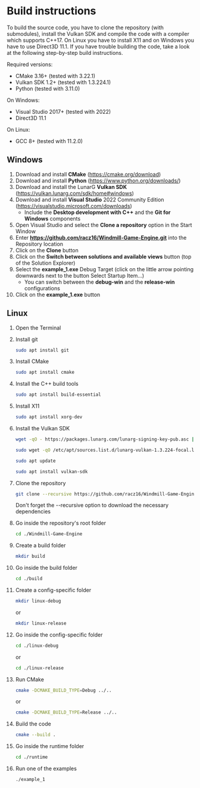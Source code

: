 # Build instructions

To build the source code, you have to clone the repository (with submodules), install the Vulkan SDK and compile the code with a compiler which supports C++17. On Linux you have to install X11 and on Windows you have to use Direct3D 11.1. If you have trouble building the code, take a look at the following step-by-step build instructions.

Required versions:

- CMake 3.16+ (tested with 3.22.1)
- Vulkan SDK 1.2+ (tested with 1.3.224.1)
- Python (tested with 3.11.0)

On Windows:

- Visual Studio 2017+ (tested with 2022)
- Direct3D 11.1

On Linux:

- GCC 8+ (tested with 11.2.0)

## Windows

1. Download and install __CMake__ (<https://cmake.org/download>)
2. Download and install __Python__ (<https://www.python.org/downloads/>)
3. Download and install the LunarG __Vulkan SDK__ (<https://vulkan.lunarg.com/sdk/home#windows>)
4. Download and install __Visual Studio__ 2022 Community Edition (<https://visualstudio.microsoft.com/downloads>)
   - Include the __Desktop development with C++__ and the __Git for Windows__ components
5. Open Visual Studio and select the __Clone a repository__ option in the Start Window
6. Enter __<https://github.com/racz16/Windmill-Game-Engine.git>__ into the Repository location
7. Click on the __Clone__ button
8. Click on the __Switch between solutions and available views__ button (top of the Solution Explorer)
9. Select the __example_1.exe__ Debug Target (click on the little arrow pointing downwards next to the button Select Startup Item...)
    - You can switch between the __debug-win__ and the __release-win__ configurations
10. Click on the __example_1.exe__ button

## Linux

1. Open the Terminal
2. Install git

    ```bash
    sudo apt install git
    ```

3. Install CMake

    ```bash
    sudo apt install cmake
    ```

4. Install the C++ build tools

    ```bash
    sudo apt install build-essential
    ```

5. Install X11

    ```bash
    sudo apt install xorg-dev
    ```

6. Install the Vulkan SDK

    ```bash
    wget -qO - https://packages.lunarg.com/lunarg-signing-key-pub.asc | sudo apt-key add -
    ```

    ```bash
    sudo wget -qO /etc/apt/sources.list.d/lunarg-vulkan-1.3.224-focal.list https://packages.lunarg.com/vulkan/1.3.224/lunarg-vulkan-1.3.224-focal.list
    ```

    ```bash
    sudo apt update
    ```

    ```bash
    sudo apt install vulkan-sdk
    ```

7. Clone the repository

    ```bash
    git clone --recursive https://github.com/racz16/Windmill-Game-Engine.git
    ```

    Don't forget the --recursive option to download the necessary dependencies

8. Go inside the repository's root folder

    ```bash
    cd ./Windmill-Game-Engine
    ```

9. Create a build folder

    ```bash
    mkdir build
    ```

10. Go inside the build folder

    ```bash
    cd ./build
    ```

11. Create a config-specific folder

    ```bash
    mkdir linux-debug
    ```

    or

    ```bash
    mkdir linux-release
    ```

12. Go inside the config-specific folder

    ```bash
    cd ./linux-debug
    ```

    or

    ```bash
    cd ./linux-release
    ```

13. Run CMake

    ```bash
    cmake -DCMAKE_BUILD_TYPE=Debug ../..
    ```

    or

    ```bash
    cmake -DCMAKE_BUILD_TYPE=Release ../..
    ```

14. Build the code

    ```bash
    cmake --build .
    ```

15. Go inside the runtime folder

    ```bash
    cd ./runtime
    ```

16. Run one of the examples

    ```bash
    ./example_1
    ```
